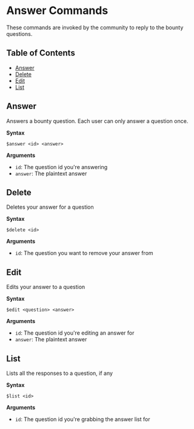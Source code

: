 # Answer Commands

These commands are invoked by the community to reply to the bounty questions.

## Table of Contents

- [Answer](#answer)
- [Delete](#delete)
- [Edit](#edit)
- [List](#list)

## Answer

Answers a bounty question. Each user can only answer a question once.

**Syntax**

```
$answer <id> <answer>
```              

**Arguments**      

- `id`: The question id you're answering
- `answer`: The plaintext answer

## Delete

Deletes your answer for a question

**Syntax**

```
$delete <id>
```              

**Arguments**      

- `id`: The question you want to remove your answer from

## Edit

Edits your answer to a question

**Syntax**

```
$edit <question> <answer>
```              

**Arguments**      

- `id`: The question id you're editing an answer for
- `answer`: The plaintext answer

## List

Lists all the responses to a question, if any

**Syntax**

```
$list <id>
```              

**Arguments**      

- `id`: The question id you're grabbing the answer list for
